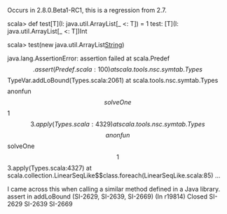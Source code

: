 Occurs in 2.8.0.Beta1-RC1, this is a regression from 2.7. 

scala> def test[T](l: java.util.ArrayList[_ <: T]) = 1
test: [T](l: java.util.ArrayList[_ <: T])Int

scala> test(new java.util.ArrayList[String]())

java.lang.AssertionError: assertion failed
	at scala.Predef$$.assert(Predef.scala:100)
	at scala.tools.nsc.symtab.Types$$TypeVar.addLoBound(Types.scala:2061)
	at scala.tools.nsc.symtab.Types$$$$anonfun$$solveOne$$1$$3.apply(Types.scala:4329)
	at scala.tools.nsc.symtab.Types$$$$anonfun$$solveOne$$1$$3.apply(Types.scala:4327)
	at scala.collection.LinearSeqLike$$class.foreach(LinearSeqLike.scala:85)
...

I came across this when calling a similar method defined in a Java library.
assert in addLoBound (SI-2629, SI-2639, SI-2669)
(In r19814) Closed SI-2629 SI-2639 SI-2669
